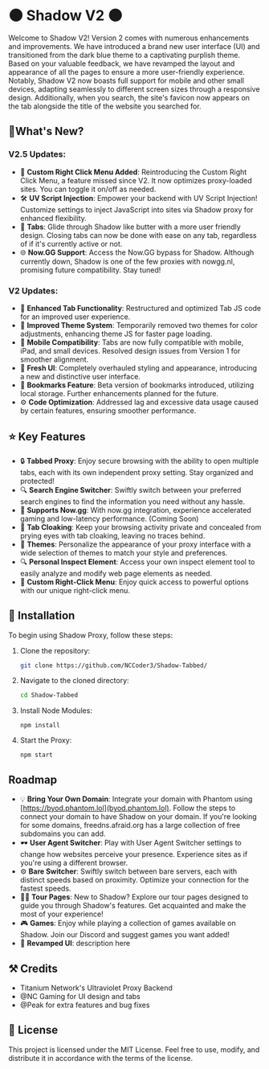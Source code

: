 
# 🌑 Shadow V2 🌑

Welcome to Shadow V2! Version 2 comes with numerous enhancements and improvements. We have introduced a brand new user interface (UI) and transitioned from the dark blue theme to a captivating purplish theme. Based on your valuable feedback, we have revamped the layout and appearance of all the pages to ensure a more user-friendly experience. Notably, Shadow V2 now boasts full support for mobile and other small devices, adapting seamlessly to different screen sizes through a responsive design. Additionally, when you search, the site's favicon now appears on the tab alongside the title of the website you searched for.

## 🚀What's New?

### V2.5 Updates:
- 🔧 **Custom Right Click Menu Added**: Reintroducing the Custom Right Click Menu, a feature missed since V2. It now optimizes proxy-loaded sites. You can toggle it on/off as needed.
- 🛠️ **UV Script Injection**: Empower your backend with UV Script Injection! Customize settings to inject JavaScript into sites via Shadow proxy for enhanced flexibility.
- 🧈 **Tabs**: Glide through Shadow like butter with a more user friendly design. Closing tabs can now be done with ease on any tab, regardless of if it's currently active or not.
- 🌐 **Now.GG Support**: Access the Now.GG bypass for Shadow. Although currently down, Shadow is one of the few proxies with nowgg.nl, promising future compatibility. Stay tuned!


### V2 Updates:
- 🔹 **Enhanced Tab Functionality**: Restructured and optimized Tab JS code for an improved user experience.
- 🎨 **Improved Theme System**: Temporarily removed two themes for color adjustments, enhancing theme JS for faster page loading.
- 📱 **Mobile Compatibility**: Tabs are now fully compatible with mobile, iPad, and small devices. Resolved design issues from Version 1 for smoother alignment.
- 💅 **Fresh UI**: Completely overhauled styling and appearance, introducing a new and distinctive user interface.
- 🔖 **Bookmarks Feature**: Beta version of bookmarks introduced, utilizing local storage. Further enhancements planned for the future.
- ⚙️ **Code Optimization**: Addressed lag and excessive data usage caused by certain features, ensuring smoother performance.

## ⭐ Key Features
- 🔒 **Tabbed Proxy**: Enjoy secure browsing with the ability to open multiple tabs, each with its own independent proxy setting. Stay organized and protected!
- 🔍 **Search Engine Switcher**: Swiftly switch between your preferred search engines to find the information you need without any hassle.
- 🚀 **Supports Now.gg**: With now.gg integration, experience accelerated gaming and low-latency performance. (Coming Soon)
- 👻 **Tab Cloaking**: Keep your browsing activity private and concealed from prying eyes with tab cloaking, leaving no traces behind.
- 🎨 **Themes**: Personalize the appearance of your proxy interface with a wide selection of themes to match your style and preferences.
- 🔍 **Personal Inspect Element**: Access your own inspect element tool to easily analyze and modify web page elements as needed.
- 🔮 **Custom Right-Click Menu**: Enjoy quick access to powerful options with our unique right-click menu. 

## 📁 Installation

To begin using Shadow Proxy, follow these steps:

1. Clone the repository:
   ```bash
   git clone https://github.com/NCCoder3/Shadow-Tabbed/
   ```
2. Navigate to the cloned directory:
   ```bash
   cd Shadow-Tabbed
   ```
3. Install Node Modules:
   ```npm
   npm install
   ```
4. Start the Proxy:
   ```npm
   npm start
   ```
## Roadmap
- 💡 **Bring Your Own Domain**: Integrate your domain with Phantom using [https://byod.phantom.lol](byod.phantom.lol). Follow the steps to connect your domain to have Shadow on your domain. If you're looking for some domains, freedns.afraid.org has a large collection of free subdomains you can add.
- 🕶️ **User Agent Switcher**: Play with User Agent Switcher settings to change how websites perceive your presence. Experience sites as if you're using a different browser.
- ⚙️ **Bare Switcher**: Swiftly switch between bare servers, each with distinct speeds based on proximity. Optimize your connection for the fastest speeds.
- 🚶‍♂️ **Tour Pages**: New to Shadow? Explore our tour pages designed to guide you through Shadow's features. Get acquainted and make the most of your experience!
- 🎮 **Games**: Enjoy while playing a collection of games available on Shadow. Join our Discord and suggest games you want added!
- 🔁 **Revamped UI**: description here
  
## ⚒️ Credits

- Titanium Network's Ultraviolet Proxy Backend
- @NC Gaming for UI design and tabs
- @Peak for extra features and bug fixes

## 📄 License

This project is licensed under the MIT License. Feel free to use, modify, and distribute it in accordance with the terms of the license.
